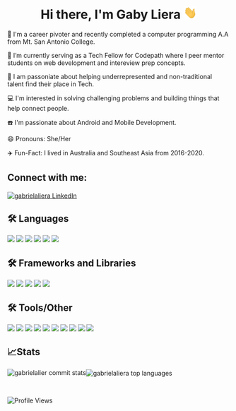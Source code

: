 <h1 align="center"> Hi there, I'm Gaby Liera <img src="https://raw.githubusercontent.com/gabrielaliera/gabrielaliera/master/wave.gif" width="30px"></h1>

🔭 I'm a career pivoter and recently completed a computer programming A.A from Mt. San Antonio College. <br>

🌱 I’m currently serving as a Tech Fellow for Codepath where I peer mentor students on web development and intereview prep concepts. <br>

💖 I am passoniate about helping underrepresented and non-traditional talent find their place in Tech.<br>

💻 I'm interested in solving challenging problems and building things that help connect people. <br>

☎️ I'm passionate about Android and Mobile Development. <br>

😄 Pronouns: She/Her <br>

:airplane: Fun-Fact: I lived in Australia and Southeast Asia from 2016-2020.
 
<h2>Connect with me:</h2> <a href="https://www.linkedin.com/in/gabrielaliera/" target="blank"><img align="center" src="https://raw.githubusercontent.com/rahuldkjain/github-profile-readme-generator/master/src/images/icons/Social/linked-in-alt.svg" alt="gabrielaliera LinkedIn" height="30" width="40" /></a>


## :hammer_and_wrench: Languages
<div styles="display:flex">
<img src="https://img.shields.io/badge/Java-ED8B00?style=for-the-badge&logo=java&logoColor=white" />
<img src="https://img.shields.io/badge/Python-FFD43B?style=for-the-badge&logo=python&logoColor=blue" />
<img src="https://img.shields.io/badge/JavaScript-323330?style=for-the-badge&logo=javascript&logoColor=F7DF1E" />
<img src="https://img.shields.io/badge/HTML5-E34F26?style=for-the-badge&logo=html5&logoColor=white" />
<img src="https://img.shields.io/badge/CSS3-1572B6?style=for-the-badge&logo=css3&logoColor=white" />
<img src="https://img.shields.io/badge/PHP-777BB4?style=for-the-badge&logo=php&logoColor=white" />

## :hammer_and_wrench: Frameworks and Libraries
<img src="https://img.shields.io/badge/Numpy-777BB4?style=for-the-badge&logo=numpy&logoColor=white"/>
<img src="https://img.shields.io/badge/Pandas-2C2D72?style=for-the-badge&logo=pandas&logoColor=white" />
<img src="https://img.shields.io/badge/scikit_learn-F7931E?style=for-the-badge&logo=scikit-learn&logoColor=white" />
<img src="https://img.shields.io/badge/Flask-000000?style=for-the-badge&logo=flask&logoColor=white" />
<img src ="https://img.shields.io/badge/React-20232A?style=for-the-badge&logo=react&logoColor=61DAFB" />
  
## :hammer_and_wrench: Tools/Other
<img src="https://img.shields.io/badge/Jupyter-F37626.svg?&style=for-the-badge&logo=Jupyter&logoColor=white" />
<img src="https://img.shields.io/badge/Linux-FCC624?style=for-the-badge&logo=linux&logoColor=black" />
<img src="https://img.shields.io/badge/VirtualBox-21416b?style=for-the-badge&logo=VirtualBox&logoColor=white" />
<img src="https://img.shields.io/badge/Amazon_AWS-FF9900?style=for-the-badge&logo=amazonaws&logoColor=white" />
<img src="https://img.shields.io/badge/Apache-D22128?style=for-the-badge&logo=Apache&logoColor=white" />
<img src="https://img.shields.io/badge/MariaDB-003545?style=for-the-badge&logo=mariadb&logoColor=white" />
<img src="https://img.shields.io/badge/MySQL-005C84?style=for-the-badge&logo=mysql&logoColor=white" />
<img src="https://img.shields.io/badge/Xampp-F37623?style=for-the-badge&logo=xampp&logoColor=white" />
<img src="https://img.shields.io/badge/replit-667881?style=for-the-badge&logo=replit&logoColor=white" />
<img src="https://img.shields.io/badge/VSCode-0078D4?style=for-the-badge&logo=visual%20studio%20code&logoColor=white" />

## :chart_with_upwards_trend:Stats 

<p>
  <img align="left" src="https://github-readme-stats.vercel.app/api?username=gabrielaliera&theme=react&show_icons=true&hide_border=false&count_private=true" alt="gabrielalier commit stats"/>
</p>
<p>
 <img align="center" src="https://github-readme-stats.vercel.app/api/top-langs/?username=gabrielaliera&hide=jupyter%20notebook&theme=react&show_icons=true&hide_border=false&exclude_repo=DataStructures_Algorithms_Class&layout=compact" alt="gabrielaliera top languages"/>
</p>
<br/>  

 ![Profile Views](https://komarev.com/ghpvc/?username=gabrielaliera)


<!--

**gabrielaliera/gabrielaliera** is a ✨ _special_ ✨ repository because its `README.md` (this file) appears on your GitHub profile.
[![My GitHub stats-Light](https://github-readme-stats.vercel.app/api?username=gabrielaliera&show_icons=true&theme=default#gh-light-mode-only)](https://github.com/gabrielaliera/github-readme-stats#gh-light-mode-only)
Here are some ideas to get you started:

- 🔭 I’m a Computer Programming and Computer Science student at Mount San Antonio College
- 🌱 I’m currently learning ...
- 👯 I’m looking to collaborate on ...
- 🤔 I’m looking for help with ...
- 💬 Ask me about ...
- 📫 How to reach me: ...
- 😄 Pronouns: ...
- ⚡ Fun fact: I lived in Australia and South East Asia from 2016-2020
👋👋
-->
